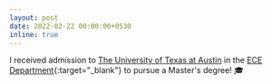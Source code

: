 ```yaml
---
layout: post
date: 2022-02-22 00:00:00+0530
inline: true
---
```


I received admission to [The University of Texas at Austin](https://www.utexas.edu/) in the [ECE Department](https://www.ece.utexas.edu/){:target="_blank"} to pursue a Master's degree! :mortar_board:
